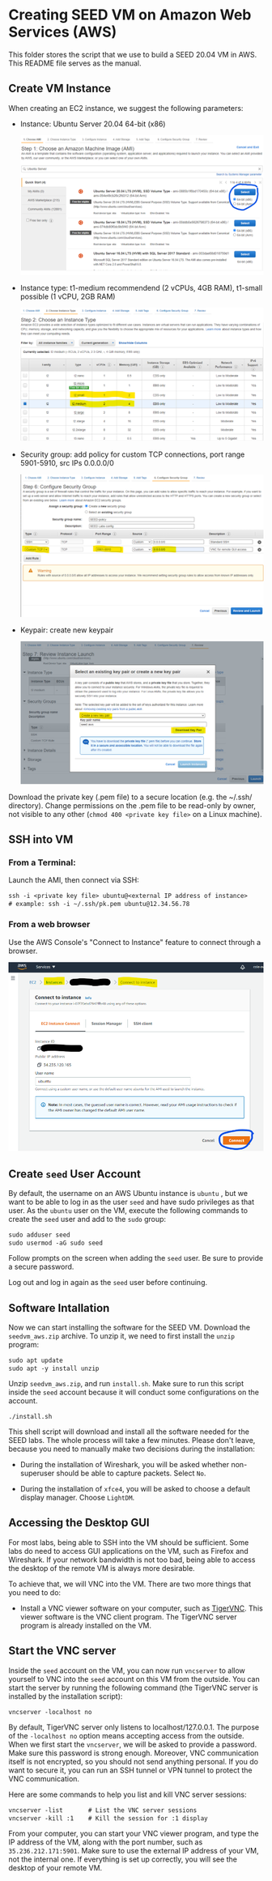 # Creating SEED VM on Amazon Web Services (AWS)

This folder stores the script that we use to build
a SEED 20.04 VM in AWS. This README file serves as the manual.

## Create VM Instance

When creating an EC2 instance, we suggest the following parameters:

- Instance: Ubuntu Server 20.04 64-bit (x86)

  ![instance-ami](./Figs/instance-AMI.png)

- Instance type: t1-medium recommendend (2 vCPUs, 4GB RAM), t1-small
  possible (1 vCPU, 2GB RAM)

  ![instance-type](./Figs/instance-type.png)

- Security group: add policy for custom TCP connections, port range 5901-5910, src IPs 0.0.0.0/0

  ![instance-sec-group](./Figs/instance-sec-group.png)

- Keypair: create new keypair

  ![instance-keypair](./Figs/instance-keypair.png)

Download the private key (.pem file) to a secure location (e.g. the ~/.ssh/
directory). Change permissions on the .pem file to be read-only by owner, not visible to
any other (`chmod 400 <private key file>` on a Linux machine). 

## SSH into VM 

### From a Terminal:

Launch the AMI, then connect via SSH:

```
ssh -i <private key file> ubuntu@<external IP address of instance>
# example: ssh -i ~/.ssh/pk.pem ubuntu@12.34.56.78
```

### From a web browser

Use the AWS Console's "Connect to Instance" feature to connect through
a browser.

  ![instance-connect](./Figs/instance-connect.png)

## Create `seed` User Account

By default, the username on an AWS Ubuntu instance is `ubuntu` , but we
want to be able to log in as the user `seed` and have sudo privileges as that user.
As the `ubuntu` user on the VM, execute the following commands to create
the `seed` user and add to the `sudo` group:

```
sudo adduser seed
sudo usermod -aG sudo seed
```

Follow prompts on the screen when adding the `seed` user. Be sure to
provide a secure password.

Log out and log in again as the `seed` user before continuing. 

## Software Intallation 

Now we can start installing the software for the SEED VM. 
Download the `seedvm_aws.zip` archive. To unzip it, we need to 
first install the `unzip` program: 
```
sudo apt update
sudo apt -y install unzip
```

Unzip `seedvm_aws.zip`, and run `install.sh`. Make sure 
to run this script inside the `seed` account because it 
will conduct some configurations on the account. 

```
./install.sh
```

This shell script will download and install all the software needed for 
the SEED labs. The whole process will take a few minutes. Please 
don't leave, because you need to manually make two decisions
during the installation:

- During the installation of Wireshark, you will be asked 
  whether non-superuser should be able to capture packets.
  Select `No`.

- During the installation of `xfce4`, you will be asked to 
  choose a default display manager. Choose `LightDM`. 

## Accessing the Desktop GUI

For most labs, being able to SSH into the VM should be sufficient.
Some labs do need to access GUI applications on the VM, such as 
Firefox and Wireshark. If your network bandwidth is not too 
bad, being able to access the desktop of the remote VM is 
always more desirable. 

To achieve that, we will VNC into the VM. 
There are two more things that you need to do:

- Install a VNC viewer software on your computer, such as 
  [TigerVNC](https://tigervnc.org/). 
  This viewer software is the VNC client program. 
  The TigerVNC server program is already installed on the VM.   

## Start the VNC server

Inside the `seed` account on the VM, you can now run `vncserver` 
to allow yourself to VNC into the `seed` account
on this VM from the outside. You can start the server by 
running the following command (the TigerVNC server is installed 
by the installation script): 
```
vncserver -localhost no
```

By default, TigerVNC server only listens to localhost/127.0.0.1. 
The purpose of the `-localhost no` option means accepting 
access from the outside. When we first start the `vncserver`, 
we will be asked to provide a password. Make sure this password 
is strong enough. Moreover, VNC communication itself is not 
encrypted, so you should not send anything personal. If you 
do want to secure it, you can run an SSH tunnel or VPN tunnel
to protect the VNC communication.

Here are some commands to help you list and kill VNC
server sessions:

```
vncserver -list       # List the VNC server sessions
vncserver -kill :1    # Kill the session for :1 display
```

From your computer, you can start your VNC viewer program,
and type the IP address of the VM, along with the port number, 
such as `35.236.212.171:5901`. Make sure to use the 
external IP address of your VM, not the internal one. If everything
is set up correctly, you will see the desktop of your 
remote VM.

